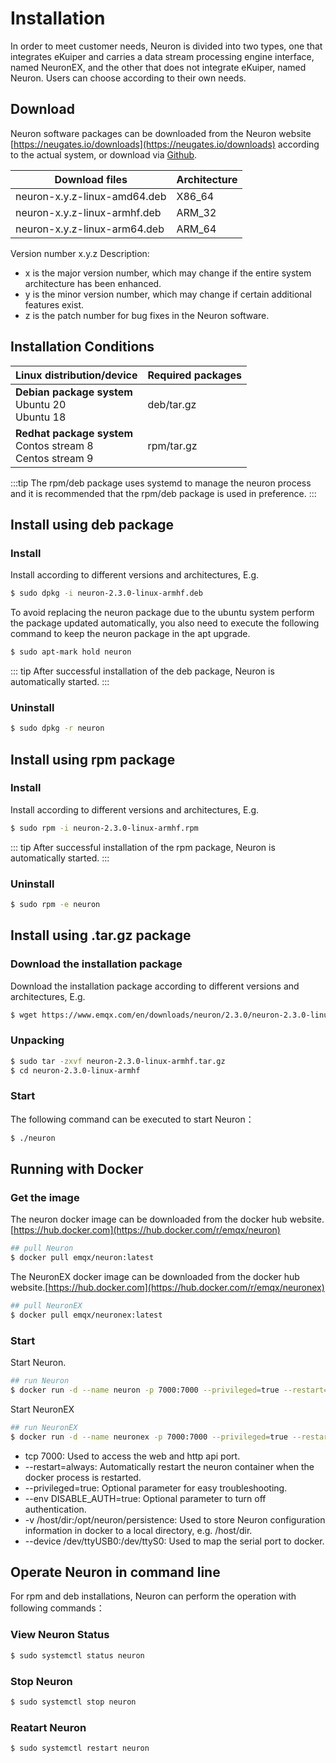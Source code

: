 # Installation

In order to meet customer needs, Neuron is divided into two types, one that integrates eKuiper and carries a data stream processing engine interface, named NeuronEX, and the other that does not integrate eKuiper, named Neuron. Users can choose according to their own needs.

## Download

Neuron software packages can be downloaded from the Neuron website [https://neugates.io/downloads](https://neugates.io/downloads) according to the actual system, or download via [Github](https://github.com/emqx/neuron/releases).

| Download files                    | Architecture  |
| --------------------------------- | ------------- |
| neuron-x.y.z-linux-amd64.deb      | X86_64        |
| neuron-x.y.z-linux-armhf.deb      | ARM_32        |
| neuron-x.y.z-linux-arm64.deb      | ARM_64        |

Version number x.y.z Description:

* x is the major version number, which may change if the entire system architecture has been enhanced.
* y is the minor version number, which may change if certain additional features exist.
* z is the patch number for bug fixes in the Neuron software.

## Installation Conditions

| Linux distribution/device                                    | Required packages  |
| ------------------------------------------------------------ | ------------------ |
| **Debian package system**</br>Ubuntu 20 </br>Ubuntu 18               | deb/tar.gz         |
| **Redhat package system**</br>Contos stream 8</br>Centos stream 9    | rpm/tar.gz         |

:::tip
The rpm/deb package uses systemd to manage the neuron process and it is recommended that the rpm/deb package is used in preference.
:::

## Install using deb package

### Install

Install according to different versions and architectures, E.g.

```bash
$ sudo dpkg -i neuron-2.3.0-linux-armhf.deb
```

To avoid replacing the neuron package due to the ubuntu system perform the package updated automatically, you also need to execute the following command to keep the neuron package in the apt upgrade.

```bash
$ sudo apt-mark hold neuron
```

::: tip
After successful installation of the deb package, Neuron is automatically started.
:::

### Uninstall

```bash
$ sudo dpkg -r neuron
```

## Install using rpm package

### Install

Install according to different versions and architectures, E.g.

```bash
$ sudo rpm -i neuron-2.3.0-linux-armhf.rpm
```

::: tip
After successful installation of the rpm package, Neuron is automatically started.
:::

### Uninstall

```bash
$ sudo rpm -e neuron
```

## Install using .tar.gz package

### Download the installation package

Download the installation package according to different versions and architectures, E.g.

```bash
$ wget https://www.emqx.com/en/downloads/neuron/2.3.0/neuron-2.3.0-linux-armhf.tar.gz
```

### Unpacking

```bash
$ sudo tar -zxvf neuron-2.3.0-linux-armhf.tar.gz
$ cd neuron-2.3.0-linux-armhf
```

### Start

The following command can be executed to start Neuron：

```bash
$ ./neuron
```

## Running with Docker

### Get the image

The neuron docker image can be downloaded from the docker hub website.[https://hub.docker.com](https://hub.docker.com/r/emqx/neuron)

```bash
## pull Neuron
$ docker pull emqx/neuron:latest
```

The NeuronEX docker image can be downloaded from the docker hub website.[https://hub.docker.com](https://hub.docker.com/r/emqx/neuronex)

```bash
## pull NeuronEX
$ docker pull emqx/neuronex:latest
```

### Start

Start Neuron.

```bash
## run Neuron
$ docker run -d --name neuron -p 7000:7000 --privileged=true --restart=always emqx/neuron:latest
```

Start NeuronEX

```bash
## run NeuronEX
$ docker run -d --name neuronex -p 7000:7000 --privileged=true --restart=always emqx/neuronex:latest
```

* tcp 7000: Used to access the web and http api port.
* --restart=always: Automatically restart the neuron container when the docker process is restarted.
* --privileged=true: Optional parameter for easy troubleshooting.
* --env DISABLE_AUTH=true: Optional parameter to turn off authentication.
* -v /host/dir:/opt/neuron/persistence: Used to store Neuron configuration information in docker to a local directory, e.g. /host/dir.
* --device /dev/ttyUSB0:/dev/ttyS0: Used to map the serial port to docker.

## Operate Neuron in command line

For rpm and deb installations, Neuron can perform the operation with following commands：

### View Neuron Status

```bash
$ sudo systemctl status neuron
```

### Stop Neuron

```bash
$ sudo systemctl stop neuron
```

### Reatart Neuron

```bash
$ sudo systemctl restart neuron
```
